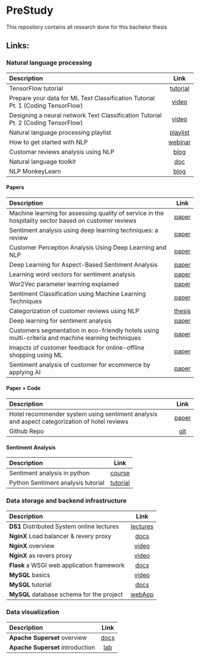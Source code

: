 # PreStudy
This repository contains all research done for this bachelor thesis

## Links:


### Natural language processing
| Description |  Link  
|:-----|:--------:
| TensorFlow tutorial                                                                   | [tutorial](https://www.tensorflow.org/tutorials)
| Prepare your data for ML  Text Classification Tutorial Pt. 1 (Coding TensorFlow)      | [video](https://www.youtube.com/watch?v=BO4g2DRvL6U&t=2s&ab_channel=TensorFlow) 
| Designing a neural network  Text Classification Tutorial Pt. 2 (Coding TensorFlow)    | [video](https://www.youtube.com/watch?v=vPrSca-YjFg&t=21s&ab_channel=TensorFlow)
| Natural language processing playlist                                                  | [playlist](https://www.youtube.com/playlist?list=PLQY2H8rRoyvzDbLUZkbudP-MFQZwNmU4S)
| How to get started with NLP                                                           | [webinar](https://www.brighttalk.com/webcast/17108/404610)
| Customar reviews analysis using NLP                                                   | [blog](https://www.diva-portal.org/smash/get/diva2:1586228/FULLTEXT01.pdf)
| Natural language toolkit                                                              | [doc](https://www.nltk.org/index.html)
| NLP MonkeyLearn                                                                       | [blog](https://monkeylearn.com/natural-language-processing/)

#### Papers
| Description |  Link
|:-----|:--------:
| Machine learning for assessing quality of service in the hospitality sector based on customer reviews | [paper](https://arxiv.org/pdf/2107.10328.pdf)
| Sentiment analysis using deep learning techniques: a review                                           | [paper](https://www.researchgate.net/profile/Amna-Noureen/publication/318096420_Sentiment_Analysis_Using_Deep_Learning_Techniques_A_Review/links/596509014585157fcc5e3595/Sentiment-Analysis-Using-Deep-Learning-Techniques-A-Review.pdf)
| Customer Perception Analysis Using Deep Learning and NLP                                              | [paper](https://www.sciencedirect.com/science/article/pii/S1877050918319999)
| Deep Learning for Aspect-Based Sentiment Analysis                                                     | [paper](https://www.sciencedirect.com/science/article/pii/S0957417418306456)
| Learning word vectors for sentiment analysis                                                          | [paper](http://ai.stanford.edu/~amaas/papers/wvSent_acl2011.pdf)
| Wor2Vec parameter learning explained                                                                  | [paper](https://arxiv.org/pdf/1411.2738.pdf)
| Sentiment Classification using Machine Learning Techniques                                            | [paper](https://arxiv.org/pdf/cs/0205070.pdf)
| Categorization of customer reviews using NLP                                                          | [thesis](https://www.diva-portal.org/smash/get/diva2:1586228/FULLTEXT01.pdf)
| Deep learning for sentiment analysis                                                                  | [paper](https://wires.onlinelibrary.wiley.com/doi/pdf/10.1002/widm.1171)
| Customers segmentation in eco-friendly hotels using multi-criteria and machine learning techniques    | [paper](https://www.sciencedirect.com/science/article/pii/S0160791X21000038)
| Imapcts of customer feedback for online-offline shopping using ML                                     | [paper](https://ieeexplore.ieee.org/stamp/stamp.jsp?tp=&arnumber=9591939)
| Sentiment analysis of customer for ecommerce by applying AI                                           | [paper](https://ieeexplore.ieee.org/stamp/stamp.jsp?tp=&arnumber=9693026)


#### Paper + Code
| Description |  Link
|:-----|:--------:
| Hotel recommender system using sentiment analysis and aspect categorization of hotel reviews          | [paper](https://www.sciencedirect.com/science/article/pii/S1568494620308735?via%3Dihub)
| Github Repo                                                                                           | [git](https://github.com/garain/Hotel-Recommender-System)


#### Sentiment Analysis
| Description |  Link
|:-----|:--------:
| Sentiment analysis in python                      | [course](https://www.datacamp.com/courses/sentiment-analysis-in-python?utm_source=adwords_ppc&utm_medium=cpc&utm_campaignid=898687156&utm_adgroupid=48303643819&utm_device=c&utm_keyword=&utm_matchtype=&utm_network=g&utm_adpostion=&utm_creative=255798221920&utm_targetid=aud-392016246653:dsa-498578056204&utm_loc_interest_ms=&utm_loc_physical_ms=1030659&gclid=Cj0KCQiAr5iQBhCsARIsAPcwROM22qKR8RmB5OtgGW-i6ks2iGoFILvBRC8rAdrb5fWlULv1rq_uUhsaArzyEALw_wcB)
| Python Sentiment analysis tutorial                | [tutorial](https://www.datacamp.com/community/tutorials/simplifying-sentiment-analysis-python)



### Data storage and backend infrastructure
| Description |  Link  
|:-----|:--------:
| **DS1** Distributed System online lectures            | [lectures](https://dsl.hsr.ch/lect/fs21/) 
| **NginX** Load balancer & revery proxy                | [docs](https://docs.nginx.com) 
| **NginX** overview                                    | [video](https://www.youtube.com/watch?v=JKxlsvZXG7c) 
| **NginX** as revers proxy                             | [video](https://www.youtube.com/watch?v=QdHvS0D1zAI) 
| **Flask** a WSGI web application framework            | [docs](https://flask.palletsprojects.com/en/2.0.x/#api-reference) 
| **MySQL** basics                                      | [video](https://www.youtube.com/watch?v=Cz3WcZLRaWc) 
| **MySQL** tutorial                                    | [docs](https://dev.mysql.com/doc/refman/8.0/en/tutorial.html) 
| **MySQL** database schema for the project             | [webApp](https://drawsql.app/ba2022/diagrams/hotelreviews) 


### Data visualization
| Description |  Link  
|:-----|:--------:
| **Apache Superset** overview            | [docs](https://superset.apache.org/docs/intro) 
| **Apache Superset** introduction        | [lab](https://gitlab.ost.ch/db/datana/-/blob/master/Uebungen/01_BI_dashboards/BI_DataViz.adoc) 